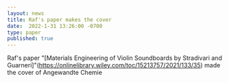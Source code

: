 ```yaml
---
layout: news
title: Raf's paper makes the cover
date:  2022-1-31 13:26:00 -0700
type: paper
published: true
---
```


Raf's paper "[Materials Engineering of Violin Soundboards by Stradivari and Guarneri]"(https://onlinelibrary.wiley.com/toc/15213757/2021/133/35) made the cover of Angewandte Chemie
